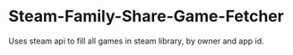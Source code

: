 # Steam-Family-Share-Game-Fetcher
Uses steam api to fill all games in steam library, by owner and app id.
